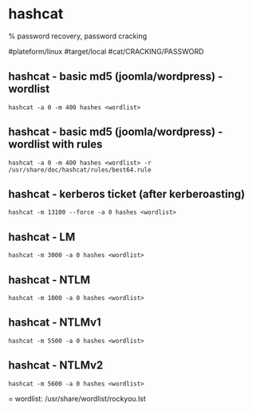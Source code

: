 # hashcat

% password recovery, password cracking

#plateform/linux  #target/local  #cat/CRACKING/PASSWORD 

## hashcat - basic md5 (joomla/wordpress) - wordlist
```
hashcat -a 0 -m 400 hashes <wordlist>
```

## hashcat - basic md5 (joomla/wordpress) - wordlist with rules
```
hashcat -a 0 -m 400 hashes <wordlist> -r /usr/share/doc/hashcat/rules/best64.rule 
```

## hashcat - kerberos ticket (after kerberoasting)
```
hashcat -m 13100 --force -a 0 hashes <wordlist> 
```

## hashcat - LM
```
hashcat -m 3000 -a 0 hashes <wordlist> 
```

## hashcat - NTLM
```
hashcat -m 1000 -a 0 hashes <wordlist> 
```

## hashcat - NTLMv1
```
hashcat -m 5500 -a 0 hashes <wordlist> 
```

## hashcat - NTLMv2
```
hashcat -m 5600 -a 0 hashes <wordlist> 
```

= wordlist: /usr/share/wordlist/rockyou.lst
